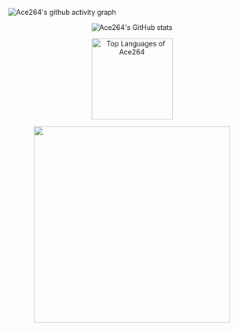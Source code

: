 ![Ace264's github activity graph](https://activity-graph.herokuapp.com/graph?username=Ace264&theme=dracula)
<p align="center"><img src="https://github-readme-stats.vercel.app/api?username=Ace264&show_icons=true&hide_title=true&hide_border=true&theme=tokyonight" alt="Ace264's GitHub stats"></p>

<p align="center"><img height="165" src="https://github-readme-stats.vercel.app/api/top-langs/?username=Ace264&layout=compact&langs_count=8&hide_border=true&theme=tokyonight" alt="Top Languages of Ace264"></p>

<p align="center"><img width="400px" src="https://github-readme-streak-stats.herokuapp.com?user=Ace264&theme=tokyonight&date_format=M%20j%5B%2C%20Y%5D&hide_border=true"></p>

